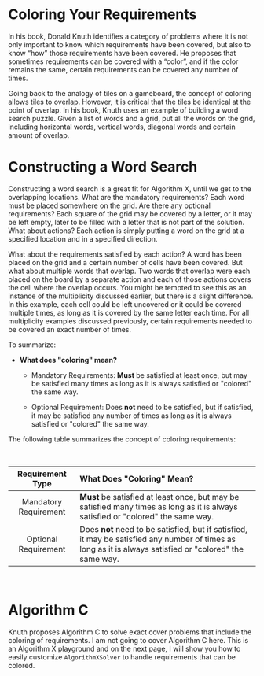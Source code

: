 # Coloring Your Requirements

In his book, Donald Knuth identifies a category of problems where it is not only important to know which requirements have been covered, but also to know “how” those requirements have been covered. He proposes that sometimes requirements can be covered with a “color”, and if the color remains the same, certain requirements can be covered any number of times.

Going back to the analogy of tiles on a gameboard, the concept of coloring allows tiles to overlap. However, it is critical that the tiles be identical at the point of overlap. In his book, Knuth uses an example of building a word search puzzle. Given a list of words and a grid, put all the words on the grid, including horizontal words, vertical words, diagonal words and certain amount of overlap.

# Constructing a Word Search

Constructing a word search is a great fit for Algorithm X, until we get to the overlapping locations. What are the mandatory requirements? Each word must be placed somewhere on the grid. Are there any optional requirements? Each square of the grid may be covered by a letter, or it may be left empty, later to be filled with a letter that is not part of the solution. What about actions? Each action is simply putting a word on the grid at a specified location and in a specified direction.

What about the requirements satisfied by each action? A word has been placed on the grid and a certain number of cells have been covered. But what about multiple words that overlap. Two words that overlap were each placed on the board by a separate action and each of those actions covers the cell where the overlap occurs. You might be tempted to see this as an instance of the multiplicity discussed earlier, but there is a slight difference. In this example, each cell could be left uncovered or it could be covered multiple times, as long as it is covered by the same letter each time. For all multiplicity examples discussed previously, certain requirements needed to be covered an exact number of times.

To summarize:

* __What does "coloring" mean?__

  * Mandatory Requirements: __Must__ be satisfied at least once, but may be satisfied many times as long as it is always satisfied or "colored" the same way.
 
  * Optional Requirement: Does __not__ need to be satisfied, but if satisfied, it may be satisfied any number of times as long as it is always satisfied or "colored" the same way.
 
  

The following table summarizes the concept of coloring requirements:

<BR>

| Requirement Type | What Does "Coloring" Mean?   |
|:-----:|:-----------------------|
| Mandatory Requirement | __Must__ be satisfied at least once, but may be satisfied many times as long as it is always satisfied or "colored" the same way. |
| Optional Requirement | Does __not__ need to be satisfied, but if satisfied, it may be satisfied any number of times as long as it is always satisfied or "colored" the same way. |

<BR>

# Algorithm C

Knuth proposes Algorithm C to solve exact cover problems that include the coloring of requirements. I am not going to cover Algorithm C here. This is an Algorithm X playground and on the next page, I will show you how to easily customize `AlgorithmXSolver` to handle requirements that can be colored.

